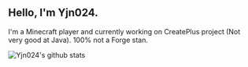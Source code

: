 ## Hello, I'm Yjn024.

I'm a Minecraft player and currently working on CreatePlus project (Not very good at Java). 100% not a Forge stan.

![Yjn024's github stats](https://github-readme-stats.vercel.app/api?username=jieningyu&show_icons=true&title_color=e3712b&text_color=24292f&icon_color=e3712b)
